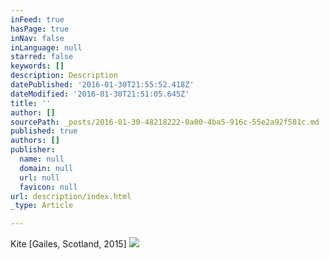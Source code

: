 ```yaml
---
inFeed: true
hasPage: true
inNav: false
inLanguage: null
starred: false
keywords: []
description: Description
datePublished: '2016-01-30T21:55:52.418Z'
dateModified: '2016-01-30T21:51:05.645Z'
title: ''
author: []
sourcePath: _posts/2016-01-30-48218222-0a00-4ba5-916c-55e2a92f581c.md
published: true
authors: []
publisher:
  name: null
  domain: null
  url: null
  favicon: null
url: description/index.html
_type: Article

---
```

Kite \[Gailes, Scotland, 2015\]
![](https://the-grid-user-content.s3-us-west-2.amazonaws.com/0dd8f7bf-fdce-4f49-b4e7-aa2fde05bf9f.JPG)